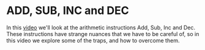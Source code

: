 # ADD, SUB, INC and DEC

In this [video](https://www.youtube.com/watch?v=ehAJ_zqF0Y4) we'll look at the arithmetic instructions Add, Sub, Inc and Dec. These instructions have strange nuances that we have to be careful of, so in this video we explore some of the traps, and how to overcome them.
